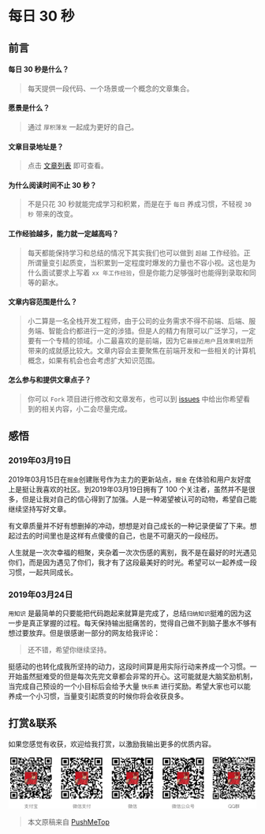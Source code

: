 # 每日 30 秒

## 前言

#### 每日 30 秒是什么？

> 每天提供一段代码、一个场景或一个概念的文章集合。

#### 愿景是什么？

> 通过 `厚积薄发` 一起成为更好的自己。

#### 文章目录地址是？

> 点击 [文章列表](SUMMARY.md) 即可查看。

#### 为什么阅读时间不止 30 秒？

> 不是只花 30 秒就能完成学习和积累，而是在于 `每日` 养成习惯，不轻视 `30 秒` 带来的改变。

#### 工作经验越多，能力就一定越高吗？

> 每天都能保持学习和总结的情况下其实我们也可以做到 `超越` 工作经验。正所谓量变引起质变，当积累到一定程度时爆发的力量也不容小视。这也是为什么面试要求上写着 `xx 年工作经验`，但是你能力足够强时也能得到录取和同等的薪水。

#### 文章内容范围是什么？

> 小二算是一名全栈开发工程师，由于公司的业务需求不得不前端、后端、服务端、智能合约都进行一定的涉猎。但是人的精力有限可以广泛学习，一定要有一个专精的领域。小二最喜欢的是前端，因为它`最接近用户`且`效果明显`所带来的成就感比较大。文章内容会主要聚焦在前端开发和一些相关的计算机概念，如果有机会也会考虑扩大知识范围。

#### 怎么参与和提供文章点子？

> 你可以 `Fork` 项目进行修改和文章发布，也可以到 [issues](https://github.com/pushmetop/30-seconds-for-everyday/issues) 中给出你希望看到的相关内容，小二会尽量完成。

## 感悟

### 2019年03月19日

2019年03月15日在`掘金`创建账号作为主力的更新站点，`掘金` 在体验和用户友好度上是挺让我喜欢的社区。到2019年03月19日拥有了 100 个关注者，虽然并不是很多，但是让我对自己的信心得到了加强。人是一种渴望被认可的动物，希望自己能继续坚持写好文章。

有文章质量并不好有想删掉的冲动，想想是对自己成长的一种记录便留了下来。想起过去的时间里也是这样有点傻傻的自己，也是不可磨灭的一段经历。

人生就是一次次幸福的相聚，夹杂着一次次伤感的离别，我不是在最好的时光遇见你们，而是因为遇见了你们，我才有了这段最美好的时光。希望可以一起养成一段习惯，一起共同成长。

### 2019年03月24日

`用知识` 是最简单的只要能把代码跑起来就算是完成了，总结`归纳知识`挺难的因为这一步是真正掌握的过程。每天保持输出挺痛苦的，觉得自己做不到脑子墨水不够有想过要放弃。但是很感谢一部分的网友给我评论：

> 还不错，希望你继续坚持。

挺感动的也转化成我所坚持的动力，这段时间算是用实际行动来养成一个习惯。一开始虽然挺难受的但是每次先完文章都会非常的开心。这可能就是大脑奖励机制，当完成自己预设的一个小目标后会给予大量 `快乐素` 进行奖励。希望大家也可以能养成一个小习惯，当量变引起质变的时候你将会收获良多。

## 打赏&联系

如果您感觉有收获，欢迎给我打赏，以激励我输出更多的优质内容。

![打赏&联系](https://raw.githubusercontent.com/pushmetop/resource/master/donate/donate.png)

> 本文原稿来自 [PushMeTop](https://github.com/pushmetop)
